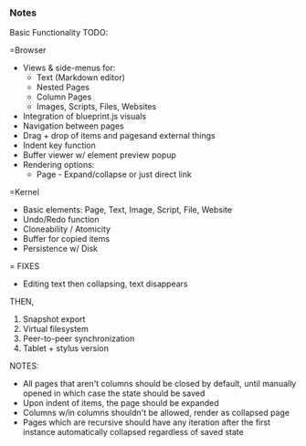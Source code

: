### Notes

Basic Functionality TODO:

=Browser
- Views & side-menus for:
    - Text (Markdown editor)
    - Nested Pages
    - Column Pages
    - Images, Scripts, Files, Websites
- Integration of blueprint.js visuals
- Navigation between pages
- Drag + drop of items and pagesand external things
- Indent key function
- Buffer viewer w/ element preview popup
- Rendering options:
    - Page - Expand/collapse or just direct link

=Kernel
- Basic elements: Page, Text, Image, Script, File, Website
- Undo/Redo function
- Cloneability / Atomicity
- Buffer for copied items
- Persistence w/ Disk

= FIXES
- Editing text then collapsing, text disappears

THEN,
1. Snapshot export
2. Virtual filesystem
3. Peer-to-peer synchronization
4. Tablet + stylus version

NOTES:
- All pages that aren't columns should be closed by default, until manually
    opened in which case the state should be saved
- Upon indent of items, the page should be expanded
- Columns w/in columns shouldn't be allowed, render as collapsed page
- Pages which are recursive should have any iteration after the first
    instance automatically collapsed regardless of saved state
